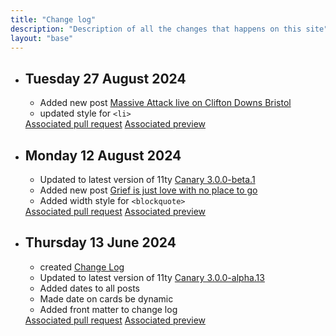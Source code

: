 ```yaml
---
title: "Change log"
description: "Description of all the changes that happens on this site"
layout: "base"
---
```

<ul class="change-log">
  <li>
    <h2>Tuesday 27 August 2024</h2>
    <ul>
      <li>Added new post <a href="/posts/massive-attack-bristol-2024/">Massive Attack live on Clifton Downs Bristol</a></li>
      <li>updated style for <code>&lt;li&gt;</code></li>
    </ul>
    <a href="https://github.com/dletorey/rebuild/pull/13">Associated pull request</a>
    <a href="https://deploy-preview-13--letorey.netlify.app/">Associated preview</a>
  </li>
  <li>
    <h2>Monday 12 August 2024</h2>
    <ul>
      <li>Updated to latest version of 11ty <a href="https://www.11ty.dev/blog/canary-eleventy-v3/">Canary 3.0.0-beta.1</a></li>
      <li>Added new post <a href="/posts/grief-is-just-love-with-no-place-to-go/">Grief is just love with no place to go</a></li>
      <li>Added width style for <code>&lt;blockquote&gt;</code></li>
    </ul>
    <a href="https://github.com/dletorey/rebuild/pull/12">Associated pull request</a>
    <a href="https://deploy-preview-12--letorey.netlify.app/">Associated preview</a>
  </li>
  <li>
    <h2>Thursday 13 June 2024</h2>
    <ul>
      <li>created <a href="/change-log">Change Log</a></li>      
      <li>Updated to latest version of 11ty <a href="https://www.11ty.dev/blog/canary-eleventy-v3/">Canary 3.0.0-alpha.13</a></li>
      <li>Added dates to all posts</li>
      <li>Made date on cards be dynamic</li>
      <li>Added front matter to change log</li>
    </ul>
    <a href="https://github.com/dletorey/rebuild/pull/11">Associated pull request</a>
    <a href="https://deploy-preview-11--letorey.netlify.app/">Associated preview</a>
  </li>
</ul>